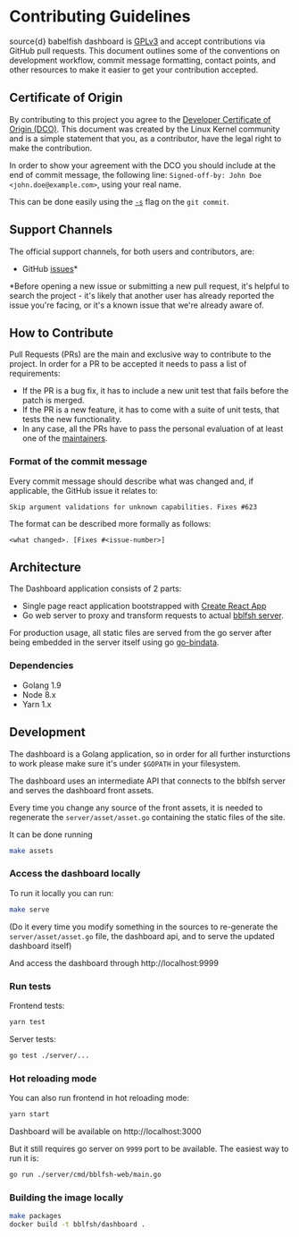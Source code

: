 # Contributing Guidelines

source{d} babelfish dashboard is [GPLv3](LICENSE) and accept
contributions via GitHub pull requests. This document outlines some of the
conventions on development workflow, commit message formatting, contact points,
and other resources to make it easier to get your contribution accepted.

## Certificate of Origin

By contributing to this project you agree to the [Developer Certificate of
Origin (DCO)](DCO). This document was created by the Linux Kernel community and is a
simple statement that you, as a contributor, have the legal right to make the
contribution.

In order to show your agreement with the DCO you should include at the end of commit message,
the following line: `Signed-off-by: John Doe <john.doe@example.com>`, using your real name.

This can be done easily using the [`-s`](https://github.com/git/git/blob/b2c150d3aa82f6583b9aadfecc5f8fa1c74aca09/Documentation/git-commit.txt#L154-L161) flag on the `git commit`.


## Support Channels

The official support channels, for both users and contributors, are:

- GitHub [issues](https://github.com/bblfsh/dashboard/issues)*

*Before opening a new issue or submitting a new pull request, it's helpful to
search the project - it's likely that another user has already reported the
issue you're facing, or it's a known issue that we're already aware of.


## How to Contribute

Pull Requests (PRs) are the main and exclusive way to contribute to the project.
In order for a PR to be accepted it needs to pass a list of requirements:

- If the PR is a bug fix, it has to include a new unit test that fails before the patch is merged.
- If the PR is a new feature, it has to come with a suite of unit tests, that tests the new functionality.
- In any case, all the PRs have to pass the personal evaluation of at least one of the [maintainers](MAINTAINERS).


### Format of the commit message

Every commit message should describe what was changed and, if applicable, the GitHub issue it relates to:

```
Skip argument validations for unknown capabilities. Fixes #623
```

The format can be described more formally as follows:

```
<what changed>. [Fixes #<issue-number>]
```

## Architecture

The Dashboard application consists of 2 parts:

- Single page react application bootstrapped with [Create React App](https://github.com/facebookincubator/create-react-app)
- Go web server to proxy and transform requests to actual [bblfsh server](https://doc.bblf.sh/).

For production usage, all static files are served from the go server after being embedded in the server itself using go [go-bindata](https://github.com/jteeuwen/go-bindata).

### Dependencies

 - Golang 1.9
 - Node 8.x
 - Yarn 1.x

## Development

The dashboard is a Golang application, so in order for all further insturctions to work please make sure it's under `$GOPATH` in your filesystem.

The dashboard uses an intermediate API that connects to the bblfsh server and serves the dashboard front assets.

Every time you change any source of the front assets, it is needed to regenerate the `server/asset/asset.go` containing the static files of the site.

It can be done running
```sh
make assets
```

### Access the dashboard locally

To run it locally you can run:
```sh
make serve
```
(Do it every time you modify something in the sources to re-generate the `server/asset/asset.go` file, the dashboard api, and to serve the updated dashboard itself)

And access the dashboard through http://localhost:9999

### Run tests

Frontend tests:

```sh
yarn test
```

Server tests:

```sh
go test ./server/...
```

### Hot reloading mode

You can also run frontend in hot reloading mode:

```sh
yarn start
```

Dashboard will be available on http://localhost:3000

But it still requires go server on `9999` port to be available. The easiest way to run it is:

```sh
go run ./server/cmd/bblfsh-web/main.go
```

### Building the image locally

```sh
make packages
docker build -t bblfsh/dashboard .
```
